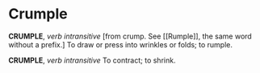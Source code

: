 # Crumple

**CRUMPLE**, _verb intransitive_ \[from crump. See [[Rumple]], the same word without a prefix.\] To draw or press into wrinkles or folds; to rumple.

**CRUMPLE**, _verb intransitive_ To contract; to shrink.